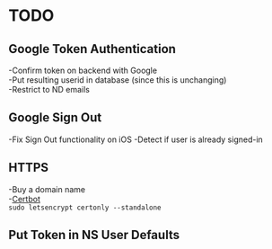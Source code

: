 # TODO

## Google Token Authentication

-Confirm token on backend with Google  
-Put resulting userid in database (since this is unchanging)  
-Restrict to ND emails


## Google Sign Out
-Fix Sign Out functionality on iOS
-Detect if user is already signed-in

## HTTPS

-Buy a domain name  
-[Certbot](https://certbot.eff.org/#centosrhel7-nginx)  
`sudo letsencrypt certonly --standalone`

## Put Token in NS User Defaults
